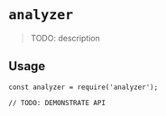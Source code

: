 # `analyzer`

> TODO: description

## Usage

```
const analyzer = require('analyzer');

// TODO: DEMONSTRATE API
```
